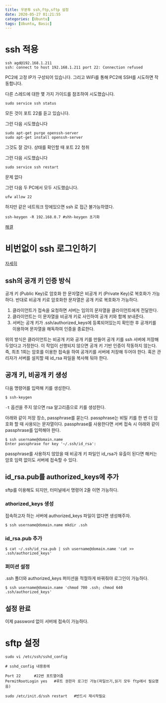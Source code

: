 ```yaml
---
title: 우분투 ssh,ftp,sftp 설정
date: 2020-05-27 01:21:55
categories: [Ubuntu]
tags: [Ubuntu, Basic]
---
```


# ssh 적용

```
ssh agd@192.168.1.211
ssh: connect to host 192.168.1.211 port 22: Connection refused
```


PC2에 고정 IP가 구성되어 있습니다. 그리고 WiFi를 통해 PC2에 SSH를 시도하면 작동합니다.

다른 스레드에 대한 몇 가지 가이드를 참조하여 시도했습니다.

```
sudo service ssh status
```

모든 것이 포트 22를 듣고 있습니다.

그런 다음 시도했습니다

```
sudo apt-get purge openssh-server 
sudo apt-get install openssh-server
```

그것도 잘 갔다. 상태를 확인할 때 포트 22 청취

그런 다음 시도했습니다

```
sudo service ssh restart
```

문제 없다

그런 다음 두 PC에서 모두 시도했습니다.

```
ufw allow 22
```

하지만 같은 네트워크 망에있으면 ssh 로 접근 불가능하였다.

```
ssh-keygen -R 192.168.0.7 #shh-keygen 초기화
```

[해결](https://cpuu.postype.com/post/30065)

# 비번없이 ssh 로그인하기

[자세히]([https://employee.tistory.com/entry/%EB%B9%84%EB%B0%80%EB%B2%88%ED%98%B8-%EC%97%86%EC%9D%B4-ssh-%EB%A1%9C%EA%B7%B8%EC%9D%B8](https://employee.tistory.com/entry/비밀번호-없이-ssh-로그인))

## ssh의 공개 키 인증 방식

공개 키 (Public Key)로 암호화 한 문자열은 비공개 키 (Private Key)로 복호화가 가능하다. 반대로 비공개 키로 암호화한 문자열은 공개 키로 복호화가 가능하다.

1. 클라이언트가 접속을 요청하면 서버는 임의의 문자열을 클라이언트에게 전달한다.
2. 클라이언트는 이 문자열을 비공개 키로 사인하여 공개 키와 함께 보내준다.
3. 서버는 공개 키가 .ssh/authorized_keys에 등록되어있는지 확인한 후 공개키를 이용하며 문자열을 해독하여 인증을 종료한다.

위의 방식은 클라이언트는 비공개 키와 공개 키를 만들어 공개 키를 ssh 서버에 저장해 두었다고 가정한다. 이 작업이 선행되지 않으면 공개 키 기반 인증이 작동하지 않는다. 즉, 최초 1회는 암호를 이용한 접속을 하여 공개키를 서버에 저장해 두어야 한다. 혹은 관리자가 서버를 설치할 때 id_rsa 파일을 복사해 둬야 한다.

## 공개 키, 비공개 키 생성

다음 명령어를 입력해 키를 생성한다.

```
$ ssh-keygen
```

 

`-t` 옵션을 주지 않으면 rsa 알고리즘으로 키를 생성한다.



아래와 같이 저장 장소, passphrase를 묻는다. passphrase는 비밀 키를 한 번 더 암호화 할 때 사용되는 문자열이다. passphrase를 사용한다면 서버 접속 시 아래와 같이 passphrase를 입력해야 한다.

```
$ ssh username@domain.name
Enter passphrase for key '~/.ssh/id_rsa':
```

 

passphrase를 사용하지 않았을 때 비공개 키 파일인 id_rsa가 유출이 된다면 해커는 암호 임력 없이도 서버에 접속할 수 있다.

## id_rsa.pub를 authorized_keys에 추가

sftp를 이용해도 되지만, 터미널에서 명령어 2줄 이면 가능하다.

### athorized_keys 생성

접속하고자 하는 서버에 authorized_keys 파일이 없다면 생성해주자.

```
$ ssh username@domain.name mkdir .ssh
```

### id_rsa.pub 추가

```
$ cat ~/.ssh/id_rsa.pub | ssh username@domain.name 'cat >> .ssh/authorized_keys'
```

### 퍼미션 설정

.ssh 폴더와 authorized_keys 퍼미션을 적절하게 바꿔줘야 로그인이 가능하다.

```
$ ssh username@domain.name 'chmod 700 .ssh; chmod 640 .ssh/authorized_keys'
```

## 설정 완료

이제 password 없이 서버에 접속이 가능하다.



# sftp 설정

```
sudo vi /etc/ssh/sshd_config  
```



```
# sshd_config 내용중에

Port 22      #22번 포트열어줌
PermitRootLogin yes   #루트 권한자 로그인 가능(파일쓰기,읽기 모두 ftp에서 필요했음)
```



```
sudo /etc/init.d/ssh restart   #반드시 재시작필요
```

